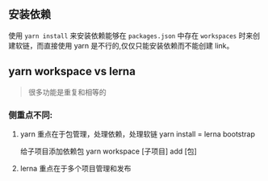 ## 安装依赖

使用 `yarn install` 来安装依赖能够在 `packages.json` 中存在 `workspaces` 时来创建软链，而直接使用 yarn 是不行的,仅仅只能安装依赖而不能创建 link。

## yarn workspace vs lerna

> 很多功能是重复和相等的

### 侧重点不同:

1. yarn
   重点在于包管理，处理依赖，处理软链
   yarn install = lerna bootstrap

   给子项目添加依赖包
   yarn workspace [子项目] add [包]

2. lerna
   重点在于多个项目管理和发布
